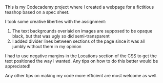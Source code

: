 This is my Codecademy project where I created a webpage for a fictitious teashop based on a spec sheet.

I took some creative liberties with the assignment:

1. The text backgrounds overlaid on images are supposed to be opaque black, but that was ugly so did semi-transparent
2. I added divider lines between sections of the page since it was all jumbly without them in my opinion

I had to use negative margins in the Locations section of the CSS to get the text positioned the way I wanted. Any tips
on how to do this better would be appreciated!

Any other tips on making my code more efficient are most welcome as well.
